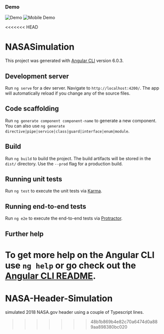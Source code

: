### Demo
![Demo](https://user-images.githubusercontent.com/18594048/47699425-20174a80-dc28-11e8-80e5-3122e905929b.png)
![Mobile Demo](https://user-images.githubusercontent.com/18594048/47699469-450bbd80-dc28-11e8-85cc-a4e9e8dd2b3a.png)


<<<<<<< HEAD
# NASASimulation

This project was generated with [Angular CLI](https://github.com/angular/angular-cli) version 6.0.3.

## Development server

Run `ng serve` for a dev server. Navigate to `http://localhost:4200/`. The app will automatically reload if you change any of the source files.

## Code scaffolding

Run `ng generate component component-name` to generate a new component. You can also use `ng generate directive|pipe|service|class|guard|interface|enum|module`.

## Build

Run `ng build` to build the project. The build artifacts will be stored in the `dist/` directory. Use the `--prod` flag for a production build.

## Running unit tests

Run `ng test` to execute the unit tests via [Karma](https://karma-runner.github.io).

## Running end-to-end tests

Run `ng e2e` to execute the end-to-end tests via [Protractor](http://www.protractortest.org/).

## Further help

To get more help on the Angular CLI use `ng help` or go check out the [Angular CLI README](https://github.com/angular/angular-cli/blob/master/README.md).
=======
# NASA-Header-Simulation
simulated 2018 NASA.gov header using a couple of Typescript lines.
>>>>>>> 48b1b869b4e82c70a6474d0a889aa898380bc020
